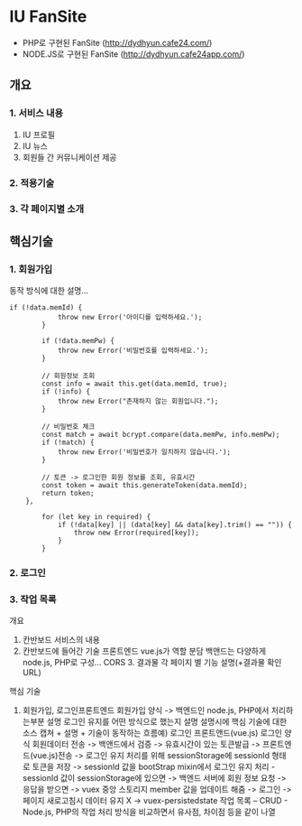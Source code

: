# IU FanSite
* PHP로 구현된 FanSite (<http://dydhyun.cafe24.com/>)
* NODE.JS로 구현된 FanSite (<http://dydhyun.cafe24app.com/>)
## 개요
### 1. 서비스 내용 
1. IU 프로필
2. IU 뉴스
3. 회원들 간 커뮤니케이션 제공

### 2. 적용기술


### 3. 각 페이지별 소개

## 핵심기술
### 1. 회원가입
동작 방식에 대한 설명...
```
if (!data.memId) {
			throw new Error('아이디를 입력하세요.');
		}
		
		if (!data.memPw) {
			throw new Error('비밀번호를 입력하세요.');
		}
		
		// 회원정보 조회
		const info = await this.get(data.memId, true);
		if (!info) {
			throw new Error("존재하지 않는 회원입니다.");
		}
		
		// 비밀번호 체크 
		const match = await bcrypt.compare(data.memPw, info.memPw);
		if (!match) {
			throw new Error('비밀번호가 일치하지 않습니다.');
		}
		
		// 토큰 -> 로그인한 회원 정보를 조회, 유효시간 
		const token = await this.generateToken(data.memId);
		return token;
	},
	
		for (let key in required) {
			if (!data[key] || (data[key] && data[key].trim() == "")) {
				throw new Error(required[key]);
			}
		}
```
### 2. 로그인

### 3. 작업 목록


개요 
1. 칸반보드 서비스의 내용 
2. 칸반보드에 들어간 기술 
  프론트엔드 vue.js가 역할 분담 
  백앤드는 다양하게 node.js, PHP로 구성...   CORS 3. 결과물 각 페이지 별 기능 설명(+결과물 확인 URL)

핵심 기술
1. 회원가입, 로그인프론트엔드 회원가입 양식 -> 백엔드인 node.js, PHP에서 처리하는부분 설명 로그인 유지를 어떤 방식으로 했는지 설명   설명시에 핵심 기술에 대한 소스 캡쳐 + 설명 + 기술이 동작하는 흐름예) 로그인 프론트앤드(vue.js) 로그인 양식 회원데이터 전송 -> 백앤드에서 검증 -> 유효시간이 있는 토큰발급 -> 프론트엔드(vue.js)전송 -> 로그인 유지 처리를 위해 sessionStorage에 sessionId 형태로 토큰을 저장 -> sessionId 값을 bootStrap mixin에서 로그인 유지 처리     - sessionId 값이 sessionStorage에 있으면 -> 백엔드 서버에 회원 정보 요청       -> 응답을 받으면 -> vuex 중앙 스토리지 member 값을 업데이트 해줌       -> 로그인       -> 페이지 새로고침시 데이터 유지 X -> vuex-persistedstate 작업 목록 – CRUD    - Node.js, PHP의 작업 처리 방식을 비교하면서 유사점, 차이점 등을 같이 나열     

